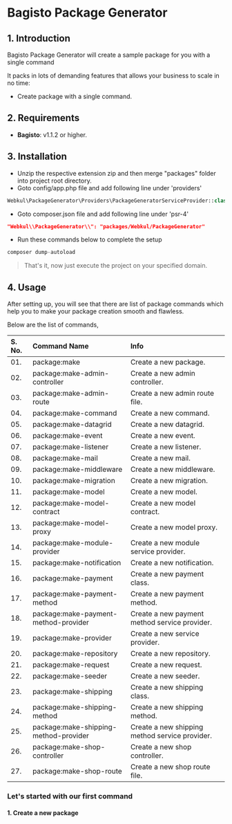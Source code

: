 # Bagisto Package Generator

## 1. Introduction

Bagisto Package Generator will create a sample package for you with a single command

It packs in lots of demanding features that allows your business to scale in no time:

* Create package with a single command.

## 2. Requirements

* **Bagisto**: v1.1.2 or higher.

## 3. Installation

* Unzip the respective extension zip and then merge "packages" folder into project root directory.
* Goto config/app.php file and add following line under 'providers'

~~~php
Webkul\PackageGenerator\Providers\PackageGeneratorServiceProvider::class
~~~

* Goto composer.json file and add following line under 'psr-4'

~~~json
"Webkul\\PackageGenerator\\": "packages/Webkul/PackageGenerator"
~~~

* Run these commands below to complete the setup

~~~php
composer dump-autoload
~~~

> That's it, now just execute the project on your specified domain.

## 4. Usage

After setting up, you will see that there are list of package commands which help you to make your package creation smooth and flawless.

Below are the list of commands,

| S. No. | Command Name                           | Info                                           |
| :----- | :------------------------------------- | :--------------------------------------------- |
| 01.    | package:make                           | Create a new package.                          |
| 02.    | package:make-admin-controller          | Create a new admin controller.                 |
| 03.    | package:make-admin-route               | Create a new admin route file.                 |
| 04.    | package:make-command                   | Create a new command.                          |
| 05.    | package:make-datagrid                  | Create a new datagrid.                         |
| 06.    | package:make-event                     | Create a new event.                            |
| 07.    | package:make-listener                  | Create a new listener.                         |
| 08.    | package:make-mail                      | Create a new mail.                             |
| 09.    | package:make-middleware                | Create a new middleware.                       |
| 10.    | package:make-migration                 | Create a new migration.                        |
| 11.    | package:make-model                     | Create a new model.                            |
| 12.    | package:make-model-contract            | Create a new model contract.                   |
| 13.    | package:make-model-proxy               | Create a new model proxy.                      |
| 14.    | package:make-module-provider           | Create a new module service provider.          |
| 15.    | package:make-notification              | Create a new notification.                     |
| 16.    | package:make-payment                   | Create a new payment class.                    |
| 17.    | package:make-payment-method            | Create a new payment method.                   |
| 18.    | package:make-payment-method-provider   | Create a new payment method service provider.  |
| 19.    | package:make-provider                  | Create a new service provider.                 |
| 20.    | package:make-repository                | Create a new repository.                       |
| 21.    | package:make-request                   | Create a new request.                          |
| 22.    | package:make-seeder                    | Create a new seeder.                           |
| 23.    | package:make-shipping                  | Create a new shipping class.                   |
| 24.    | package:make-shipping-method           | Create a new shipping method.                  |
| 25.    | package:make-shipping-method-provider  | Create a new shipping method service provider. |
| 26.    | package:make-shop-controller           | Create a new shop controller.                  |
| 27.    | package:make-shop-route                | Create a new shop route file.                  |

### Let's started with our first command

#### 1. Create a new package
